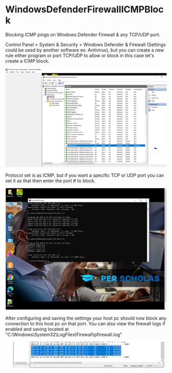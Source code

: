 # WindowsDefenderFirewallICMPBlock
Blocking ICMP pings on Windows Defender Firewall &amp; any TCP/UDP port.

Control Panel > System & Security > Windows Defender & Firewall (Settings could be used by another software ex: Antivirus), but you can create a new rule either program or port TCP/UDP to allow or block in this case let's create a ICMP block.

![Screenshot](https://github.com/jasnnh/WindowsDefenderFirewallICMPBlock/blob/main/image8.png)

Protocol set is as ICMP, but if you want a specific TCP or UDP port you can set it as that then enter the port # to block.

![Screenshot](https://github.com/jasnnh/WindowsDefenderFirewallICMPBlock/blob/main/image16.png)

After configuring and saving the settings your host pc should now block any connection to this host pc on that port. You can also view the firewall logs if enabled and saving located at "C:\Windows\System32\LogFiles\Firewall\pfirewall.log"

![Screenshot](https://github.com/jasnnh/WindowsDefenderFirewallICMPBlock/blob/main/log.PNG)

